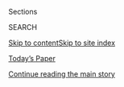 <div id="app">

<div>

<div class="NYTAppHideMasthead css-1r6wvpq e1suatyy0">

<div class="section css-ui9rw0 e1suatyy2">

<div class="css-eph4ug er09x8g0">

<div class="css-6n7j50">

</div>

<span class="css-1dv1kvn">Sections</span>

<div class="css-10488qs">

<span class="css-1dv1kvn">SEARCH</span>

</div>

[Skip to content](#site-content)[Skip to site
index](#site-index)

</div>

<div class="css-10698na e1huz5gh0">

</div>

</div>

<div id="masthead-bar-one" class="section hasLinks css-15hmgas e1csuq9d3">

<div class="css-uqyvli e1csuq9d0">

</div>

<div class="css-1uqjmks e1csuq9d1">

</div>

<div class="css-9e9ivx">

[](https://myaccount.nytimes.com/auth/login?response_type=cookie&client_id=vi)

</div>

<div class="css-1bvtpon e1csuq9d2">

[Today’s Paper](https://www.nytimes.com/section/todayspaper)

</div>

</div>

</div>

</div>

<div data-aria-hidden="false">

<div id="site-content" data-role="main">

<div id="top-wrapper" class="css-15p45cc eaca97t0" type="top">

<div id="top-slug" class="css-19x0jxb eaca97t1" hidden="">

Advertisement

</div>

[Continue reading the main
story](#after-top)

<div class="ad top-wrapper" style="text-align:center;height:100%;display:block;min-height:90px">

<div id="top" class="place-ad" data-position="top" data-size-key="top">

</div>

</div>

<div id="after-top">

</div>

</div>

<div id="byline" class="section css-15h4p1b e9abtgs0">

<div class="css-1j21atc e1svk9qx1">

<div class="css-nfcc9b e1svk9qx3">

<div class="css-cnx41t">

![Portrait of Mike
Isaac](https://static01.nyt.com/images/2018/02/16/multimedia/author-mike-isaac/author-mike-isaac-thumbLarge.jpg)

</div>

<div class="css-vl9dhg e1svk9qx5">

<div class="css-1nrhkj6 e1svk9qx6">

# Mike Isaac

</div>

## <span></span>

Mike Isaac is a technology correspondent and the author of [Super
Pumped: The Battle for
Uber](https://www.amazon.com/gp/product/0393652246/ref=dbs_a_def_rwt_hsch_vapi_taft_p1_i0),
a NYT best-selling book on the dramatic rise and fall of the
ride-hailing company. He regularly covers Facebook and other large
technology firms and is based in The Times's San Francisco bureau.

<span class="css-dd5dyy">More**</span>

</div>

</div>

</div>

<div>

<div id="mid1-wrapper" class="css-1mn4oms eaca97t0" type="rank">

<div id="mid1-slug" class="css-1tag3rd eaca97t1">

Advertisement

</div>

[Continue reading the main
story](#after-mid1)

<div id="mid1" class="ad mid1-wrapper" style="text-align:center;height:100%;display:block">

</div>

<div id="after-mid1">

</div>

</div>

</div>

<div class="css-185go5a e1o5byef0">

<div class="css-15cbhtu">

  - [Latest](#stream-panel)
  - <span class="css-6n7j50">Search</span>
    <div class="control">
    <div class="label-container css-1dv1kvn">
    Search
    </div>
    <div class="css-wm4t3d">
    **<span id="clear-search-input" class="css-1dv1kvn">Clear this text
    input</span>
    </div>
    </div>
    <span class="css-1iovbfw"></span>

<div id="stream-panel" class="section css-8msx5b e1jz0cab1">

<div class="css-13mho3u">

1.  
    
    <div class="css-1cp3ece">
    
    <div class="css-1l4spti">
    
    [](/2020/08/02/business/economy/trump-tiktok-china-national-security.html)
    
    <div class="css-79elbk">
    
    ![](https://static01.nyt.com/images/2020/08/02/us/politics/02dc-tiktok1/02dc-tiktok1-thumbWide.jpg?quality=75&auto=webp&disable=upscale)
    
    </div>
    
    ## Microsoft Says It’ll Continue Pursuit of TikTok
    
    The announcement came after the company consulted with President
    Trump, who has threatened to ban the app and expressed national
    security concerns about it in recent weeks.
    
    <div class="css-1nqbnmb ea5icrr0">
    
    By <span class="css-1n7hynb">Mike Isaac, Ana Swanson
    <span>and</span> Maggie
    Haberman</span>
    
    </div>
    
    </div>
    
    <div class="css-1lc2l26 e1xfvim33">
    
    </div>
    
    </div>

2.  
    
    <div class="css-1cp3ece">
    
    <div class="css-1l4spti">
    
    [](/2020/07/31/technology/tiktok-microsoft.html)
    
    <div class="css-79elbk">
    
    ![](https://static01.nyt.com/images/2020/08/01/business/31JPtiktok-print/merlin_170133723_92af7f95-2132-4ee6-bc4d-638fcf0dc8cd-thumbWide.jpg?quality=75&auto=webp&disable=upscale)
    
    </div>
    
    ## Microsoft Said to Be in Talks to Buy TikTok, as Trump Weighs Curtailing App
    
    The discussions come as TikTok’s ownership by a Chinese company is
    under scrutiny by the White House and lawmakers.
    
    <div class="css-1nqbnmb ea5icrr0">
    
    By <span class="css-1n7hynb">Mike Isaac, Ana Swanson
    <span>and</span> Alan
    Rappeport</span>
    
    </div>
    
    </div>
    
    <div class="css-1lc2l26 e1xfvim33">
    
    </div>
    
    </div>

3.  
    
    <div class="css-1cp3ece">
    
    <div class="css-1l4spti">
    
    [](/live/2020/07/31/business/stock-market-today-coronavirus/the-economy-is-in-record-decline-but-not-for-the-tech-giants)
    
    <div class="css-79elbk">
    
    ![](https://static01.nyt.com/images/2020/07/30/technology/30tech-earnings/oakImage-1596148409520-thumbWide.jpg?quality=75&auto=webp&disable=upscale)
    
    </div>
    
    ## The economy is in record decline, but not for the tech giants.
    
    <div class="css-1nqbnmb ea5icrr0">
    
    By <span class="css-1n7hynb">Daisuke Wakabayashi, Karen Weise, Jack
    Nicas <span>and</span> Mike
    Isaac</span>
    
    </div>
    
    </div>
    
    <div class="css-1lc2l26 e1xfvim33">
    
    </div>
    
    </div>

4.  
    
    <div class="css-1cp3ece">
    
    <div class="css-1l4spti">
    
    [](/2020/07/30/technology/tech-company-earnings-amazon-apple-facebook-google.html)
    
    <div class="css-79elbk">
    
    ![](https://static01.nyt.com/images/2020/07/30/technology/30tech-earnings/oakImage-1596148409520-thumbWide.jpg?quality=75&auto=webp&disable=upscale)
    
    </div>
    
    ## The Economy Is in Record Decline, but Not for the Tech Giants
    
    Even though the tech industry’s four biggest companies were stung by
    a slowdown in spending, they reported a combined $28 billion in
    profits on Thursday.
    
    <div class="css-1nqbnmb ea5icrr0">
    
    By <span class="css-1n7hynb">Daisuke Wakabayashi, Karen Weise, Jack
    Nicas <span>and</span> Mike
    Isaac</span>
    
    </div>
    
    </div>
    
    <div class="css-1lc2l26 e1xfvim33">
    
    </div>
    
    </div>

5.  
    
    <div class="css-1cp3ece">
    
    <div class="css-1l4spti">
    
    [](/live/2020/07/30/business/stock-market-today-coronavirus/facebook-nearly-doubles-its-profit-but-warns-of-fallout-from-ad-boycotts)
    
    <div class="css-79elbk">
    
    ![](https://static01.nyt.com/images/2020/07/30/business/30markets-brf-facebook/merlin_174655161_89b625c0-9697-484c-8543-ca8e17245182-thumbWide.jpg?quality=75&auto=webp&disable=upscale)
    
    </div>
    
    ## Facebook nearly doubles its profit, but warns of fallout from ad boycotts.
    
    <div class="css-1nqbnmb ea5icrr0">
    
    By <span class="css-1n7hynb">Mike
    Isaac</span>
    
    </div>
    
    </div>
    
    <div class="css-1lc2l26 e1xfvim33">
    
    </div>
    
    </div>

6.  
    
    <div class="css-1cp3ece">
    
    <div class="css-1l4spti">
    
    [](/live/2020/07/29/technology/tech-ceos-hearing-testimony/tech-executives-looked-like-they-work-in-well-tech-offices)
    
    <div class="css-79elbk">
    
    ![](https://static01.nyt.com/images/2020/07/29/business/29tech-brf-bezos/merlin_175080987_d8c67f0a-fcc9-4477-ab3b-7c68399e5d36-thumbWide.jpg?quality=75&auto=webp&disable=upscale)
    
    </div>
    
    ## Tech executives looked like they work in, well, tech offices.
    
    <div class="css-1nqbnmb ea5icrr0">
    
    By <span class="css-1n7hynb">Mike
    Isaac</span>
    
    </div>
    
    </div>
    
    <div class="css-1lc2l26 e1xfvim33">
    
    </div>
    
    </div>

7.  
    
    <div class="css-1cp3ece">
    
    <div class="css-1l4spti">
    
    [](/live/2020/07/29/technology/tech-ceos-hearing-testimony/lawmakers-said-documents-show-facebook-tried-to-neutralize-a-competitive-threat)
    
    <div class="css-79elbk">
    
    ![](https://static01.nyt.com/images/2020/07/29/business/29tech-hearing-hotdocs/merlin_175079946_aebc7771-9252-4f51-b55d-0d8de1c69480-thumbWide.jpg?quality=75&auto=webp&disable=upscale)
    
    </div>
    
    ## Lawmakers said documents show Facebook tried to neutralize a “competitive threat.”
    
    <div class="css-1nqbnmb ea5icrr0">
    
    By <span class="css-1n7hynb">Mike
    Isaac</span>
    
    </div>
    
    </div>
    
    <div class="css-1lc2l26 e1xfvim33">
    
    </div>
    
    </div>

8.  
    
    <div class="css-1cp3ece">
    
    <div class="css-1l4spti">
    
    [](/live/2020/07/29/technology/tech-ceos-hearing-testimony/big-techs-rivals-spoke-out-ahead-of-the-hearing)
    
    <div class="css-79elbk">
    
    ![](https://static01.nyt.com/images/2020/07/29/business/29tech-hearing-rivals/merlin_164279103_480dfcec-5c97-492c-b524-1e7885551ae2-thumbWide.jpg?quality=75&auto=webp&disable=upscale)
    
    </div>
    
    ## Big Tech’s rivals spoke out ahead of the hearing.
    
    <div class="css-1nqbnmb ea5icrr0">
    
    By <span class="css-1n7hynb">Mike Isaac <span>and</span> Erin
    Griffith</span>
    
    </div>
    
    </div>
    
    <div class="css-1lc2l26 e1xfvim33">
    
    </div>
    
    </div>

9.  
    
    <div class="css-1cp3ece">
    
    <div class="css-1l4spti">
    
    [](/2020/07/29/technology/tech-ceos-congress-what-to-know.html)
    
    <div class="css-79elbk">
    
    ![](https://static01.nyt.com/images/2020/07/28/business/28hearing-handbook-combo-web-PROMO/28hearing-handbook-combo-web-PROMO-thumbWide-v4.jpg?quality=75&auto=webp&disable=upscale)
    
    </div>
    
    ## A Handbook to Today’s Tech Hearing
    
    The C.E.O.s are likely to argue before Congress that their companies
    aren’t anticompetitive. Here are the facts.
    
    <div class="css-1nqbnmb ea5icrr0">
    
    By <span class="css-1n7hynb">Jack Nicas, Daisuke Wakabayashi, Karen
    Weise <span>and</span> Mike
    Isaac</span>
    
    </div>
    
    </div>
    
    <div class="css-1lc2l26 e1xfvim33">
    
    </div>
    
    </div>

10. 
    
    <div class="css-1cp3ece">
    
    <div class="css-1l4spti">
    
    [](/2020/07/23/business/twitter-earnings.html)
    
    <div class="css-79elbk">
    
    ![](https://static01.nyt.com/images/2020/07/23/business/23markets-brf-twitter/merlin_173843364_3dcd71fb-9700-414d-abba-0fb2a44712d5-thumbWide.jpg?quality=75&auto=webp&disable=upscale)
    
    </div>
    
    ## Twitter’s user count surged but its revenue fell in the second quarter.
    
    <div class="css-1nqbnmb ea5icrr0">
    
    By <span class="css-1n7hynb">Mike Isaac</span>
    
    </div>
    
    </div>
    
    <div class="css-1lc2l26 e1xfvim33">
    
    </div>
    
    </div>

<div class="css-13mho3u">

<div class="css-1t62hi8">

<div class="css-1stvaey">

Show
More

<div>

<div style="border:0;clip:rect(0 0 0 0);height:1px;margin:-1px;overflow:hidden;white-space:nowrap;padding:0;width:1px;position:absolute" data-role="log" data-aria-live="assertive">

</div>

<div style="border:0;clip:rect(0 0 0 0);height:1px;margin:-1px;overflow:hidden;white-space:nowrap;padding:0;width:1px;position:absolute" data-role="log" data-aria-live="assertive">

</div>

<div style="border:0;clip:rect(0 0 0 0);height:1px;margin:-1px;overflow:hidden;white-space:nowrap;padding:0;width:1px;position:absolute" data-role="log" data-aria-live="polite">

</div>

<div style="border:0;clip:rect(0 0 0 0);height:1px;margin:-1px;overflow:hidden;white-space:nowrap;padding:0;width:1px;position:absolute" data-role="log" data-aria-live="polite">

</div>

</div>

</div>

</div>

</div>

</div>

<div class="css-g6hk37 supplemental">

<div id="mid2-wrapper" class="css-10wkyv7 eaca97t0" type="lede">

<div id="mid2-slug" class="css-1tag3rd eaca97t1">

Advertisement

</div>

[Continue reading the main
story](#after-mid2)

<div id="mid2" class="ad mid2-wrapper" style="text-align:center;height:100%;display:block;min-height:250px">

</div>

<div id="after-mid2">

</div>

</div>

## Follow Elsewhere

<div class="module-body">

  - [**<span data-aria-hidden="true">MikeIsaac</span><span class="css-1dv1kvn">twitter
    page for
    MikeIsaac</span>](https://twitter.com/MikeIsaac)
  - [**<span data-aria-hidden="true">mikejisaac</span><span class="css-1dv1kvn">facebook
    page for mikejisaac</span>](https://www.facebook.com/mikejisaac)

</div>

## Feedback? Questions?

<div class="css-hftqp3">

Include your name, the article headline, and your message.

</div>

Email Author

</div>

</div>

</div>

</div>

</div>

</div>

## Site Index

<div>

</div>

## Site Information Navigation

  - [© <span>2020</span> <span>The New York Times
    Company</span>](https://help.nytimes.com/hc/en-us/articles/115014792127-Copyright-notice)

<!-- end list -->

  - [NYTCo](https://www.nytco.com/)
  - [Contact
    Us](https://help.nytimes.com/hc/en-us/articles/115015385887-Contact-Us)
  - [Work with us](https://www.nytco.com/careers/)
  - [Advertise](https://nytmediakit.com/)
  - [T Brand Studio](http://www.tbrandstudio.com/)
  - [Your Ad
    Choices](https://www.nytimes.com/privacy/cookie-policy#how-do-i-manage-trackers)
  - [Privacy](https://www.nytimes.com/privacy)
  - [Terms of
    Service](https://help.nytimes.com/hc/en-us/articles/115014893428-Terms-of-service)
  - [Terms of
    Sale](https://help.nytimes.com/hc/en-us/articles/115014893968-Terms-of-sale)
  - [Site
    Map](https://spiderbites.nytimes.com)
  - [Help](https://help.nytimes.com/hc/en-us)
  - [Subscriptions](https://www.nytimes.com/subscription?campaignId=37WXW)

</div>

</div>
